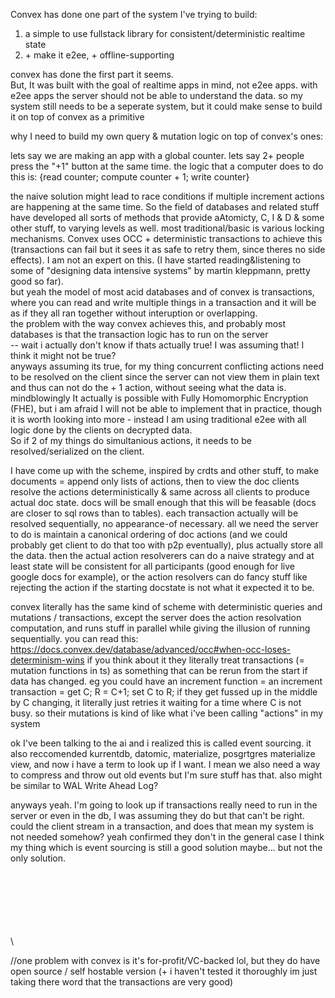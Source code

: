 

Convex has done one part of the system I've trying to build:
1) a simple to use fullstack library for consistent/deterministic realtime state
2) \+ make it e2ee, + offline-supporting

convex has done the first part it seems. \
But, It was built with the goal of realtime apps in mind, not e2ee apps. with e2ee apps the server should not be able to understand the data. so my system still needs to be a seperate system, but it could make sense to build it on top of convex as a primitive

why I need to build my own query & mutation logic on top of convex's ones:

lets say we are making an app with a global counter. lets say 2+ people press the "+1" button at the same time. the logic that a computer does to do this is: {read counter; compute counter + 1; write counter}

the naive solution might lead to race conditions if multiple increment actions are happening at the same time. So the field of databases and related stuff have developed all sorts of methods that provide aAtomicty, C, I & D & some other stuff, to varying levels as well.  most traditional/basic is various locking mechanisms. Convex uses OCC + deterministic transactions to achieve this (transactions can fail but it sees it as safe to retry them, since theres no side effects). I am not an expert on this. (I have started reading&listening to some of "designing data intensive systems" by martin kleppmann, pretty good so far). \
but yeah the model of most acid databases and of convex is transactions, where you can read and write multiple things in a transaction and it will be as if they all ran together without interuption or overlapping.  \
the problem with the way convex achieves this, and probably most databases is that the transaction logic has to run on the server \
-- wait i actually don't know if thats actually true! I was assuming that! I think it might not be true? \
anyways assuming its true, for my thing concurrent conflicting actions need to be resolved on the client since the server can not view them in plain text and thus can not do the + 1 action, without seeing what the data is. mindblowingly It actually is possible with Fully Homomorphic Encryption (FHE), but i am afraid I will not be able to implement that in practice, though it is worth looking into more - instead I am using traditional e2ee with all logic done by the clients on decrypted data.\
So if 2 of my things do simultanious actions, it needs to be resolved/serialized on the client. 

I have come up with the scheme, inspired by crdts and other stuff, to make documents = append only lists of actions, then to view the doc clients resolve the actions deterministically & same across all clients to produce actual doc state. docs will be small enough that this will be feasable (docs are closer to sql rows than to tables). each transaction actually will be resolved sequentially, no appearance-of necessary. all we need the server to do is maintain a canonical ordering of doc actions (and we could probably get client to do that too with p2p eventually), plus actually store all the data. then the actual action resolverers can do a naive strategy and at least state will be consistent for all participants (good enough for live google docs for example), or the action resolvers can do fancy stuff like rejecting the action if the starting docstate is not what it expected it to be. 

convex literally has the same kind of scheme with deterministic queries and mutations / transactions, except the server does the action resolvation computation, and runs stuff in parallel while giving the illusion of running sequentially. you can read this: 
https://docs.convex.dev/database/advanced/occ#when-occ-loses-determinism-wins
if you think about it they literally treat transactions (= mutation functions in ts)
as something that can be rerun from the start if data has changed. eg you could have an increment function = an increment transaction = get C; R = C+1; set C to R; if they get fussed up in the middle by C changing, it literally just retries it waiting for a time where C is not busy. so their mutations is kind of like what i've been calling "actions" in my system

ok I've been talking to the ai and i realized this is called event sourcing. it also reccomended kurrentdb, datomic, materialize, posgrtgres materialize view,  and now i have a term to look up if I want. I mean we also need a way to compress and throw out old events but I'm sure stuff has that.
also might be similar to WAL Write Ahead Log?



anyways yeah. I'm going to look up if transactions really need to run in the server or even in the db, I was assuming they do but that can't be right. could the client stream in a transaction, and does that mean my system is not needed somehow?
    yeah confirmed they don't in the general case
    I think my thing which is event sourcing is still a good solution maybe... but not the only solution. 



\
\
\
\
\
\
\



//one problem with convex is it's for-profit/VC-backed lol, but they do have open source / self hostable version (+ i haven't tested it thoroughly im just taking there word that the transactions are very good)
